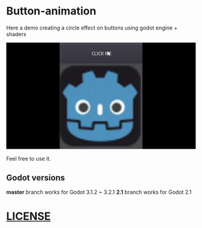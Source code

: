 # Button-animation

Here a demo creating a circle effect on buttons using godot engine + shaders

![Animation](./button-animation.gif "Example of the button animation")

Feel free to use it.

## Godot versions

**master** branch works for Godot 3.1.2 ~ 3.2.1
**2.1** branch works for Godot 2.1

# [LICENSE](./LICENSE)

